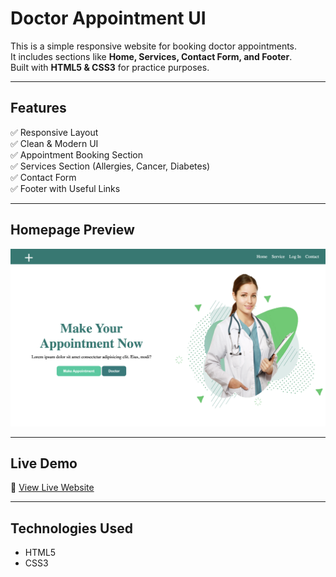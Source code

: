 # Doctor Appointment UI

This is a simple responsive website for booking doctor appointments.  
It includes sections like **Home, Services, Contact Form, and Footer**.  
Built with **HTML5 & CSS3** for practice purposes.

---

## Features
✅ Responsive Layout  
✅ Clean & Modern UI  
✅ Appointment Booking Section  
✅ Services Section (Allergies, Cancer, Diabetes)  
✅ Contact Form  
✅ Footer with Useful Links  

---

## Homepage Preview
![Homepage Screenshot](./image/Home%20Page.png)

---

## Live Demo
🔗 [View Live Website](https://your-github-username.github.io/your-repo-name/)

---

## Technologies Used
- HTML5  
- CSS3  

